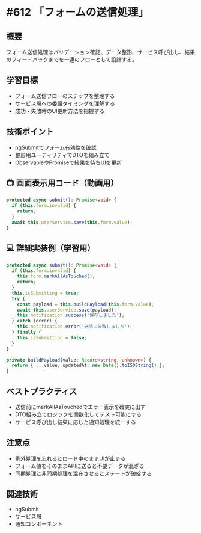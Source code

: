 # #612 「フォームの送信処理」

## 概要
フォーム送信処理はバリデーション確認、データ整形、サービス呼び出し、結果のフィードバックまでを一連のフローとして設計する。

## 学習目標
- フォーム送信フローのステップを整理する
- サービス層への委譲タイミングを理解する
- 成功・失敗時のUI更新方法を把握する

## 技術ポイント
- ngSubmitでフォーム有効性を確認
- 整形用ユーティリティでDTOを組み立て
- ObservableやPromiseで結果を待ちUIを更新

## 📺 画面表示用コード（動画用）
```typescript
protected async submit(): Promise<void> {
  if (this.form.invalid) {
    return;
  }
  await this.userService.save(this.form.value);
}
```

## 💻 詳細実装例（学習用）
```typescript
protected async submit(): Promise<void> {
  if (this.form.invalid) {
    this.form.markAllAsTouched();
    return;
  }
  this.isSubmitting = true;
  try {
    const payload = this.buildPayload(this.form.value);
    await this.userService.save(payload);
    this.notification.success('保存しました');
  } catch (error) {
    this.notification.error('送信に失敗しました');
  } finally {
    this.isSubmitting = false;
  }
}

private buildPayload(value: Record<string, unknown>) {
  return { ...value, updatedAt: new Date().toISOString() };
}
```

## ベストプラクティス
- 送信前にmarkAllAsTouchedでエラー表示を確実に出す
- DTO組み立てロジックを関数化してテスト可能にする
- サービス呼び出し結果に応じた通知処理を統一する

## 注意点
- 例外処理を忘れるとロード中のままUIが止まる
- フォーム値をそのままAPIに送ると不要データが混ざる
- 同期処理と非同期処理を混在させるとステートが破綻する

## 関連技術
- ngSubmit
- サービス層
- 通知コンポーネント
